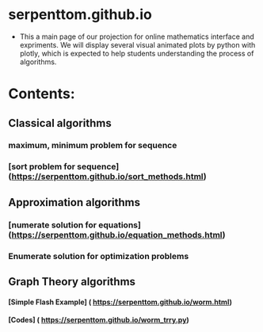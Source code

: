 # serpenttom.github.io

- This a main page of our projection for online mathematics interface and expriments. We will display several visual animated plots by python with plotly, which is expected to help students understanding the process of algorithms.


# Contents: 
## Classical algorithms 
### maximum, minimum problem for sequence
### [sort problem for sequence] (https://serpenttom.github.io/sort_methods.html)

## Approximation algorithms
### [numerate solution for equations] (https://serpenttom.github.io/equation_methods.html)
### Enumerate solution for optimization problems

## Graph Theory algorithms

#### [Simple Flash Example] ( https://serpenttom.github.io/worm.html)
#### [Codes] ( https://serpenttom.github.io/worm_trry.py)



